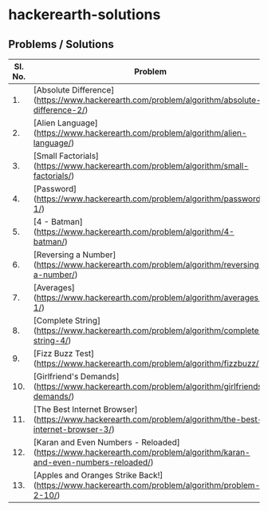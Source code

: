 # hackerearth-solutions

## Problems / Solutions

| Sl. No.  | Problem |
| ------------- | ------------- |
| 1. | [Absolute Difference] (https://www.hackerearth.com/problem/algorithm/absolute-difference-2/)  |
| 2. | [Alien Language] (https://www.hackerearth.com/problem/algorithm/alien-language/)  |
| 3. | [Small Factorials] (https://www.hackerearth.com/problem/algorithm/small-factorials/) |
| 4. | [Password] (https://www.hackerearth.com/problem/algorithm/password-1/) |
| 5. | [4 - Batman] (https://www.hackerearth.com/problem/algorithm/4-batman/) |
| 6. | [Reversing a Number] (https://www.hackerearth.com/problem/algorithm/reversing-a-number/) |
| 7. | [Averages] (https://www.hackerearth.com/problem/algorithm/averages-1/) |
| 8. | [Complete String] (https://www.hackerearth.com/problem/algorithm/complete-string-4/) |
| 9. | [Fizz Buzz Test] (https://www.hackerearth.com/problem/algorithm/fizzbuzz/) |
| 10. | [Girlfriend's Demands] (https://www.hackerearth.com/problem/algorithm/girlfriends-demands/) |
| 11. | [The Best Internet Browser] (https://www.hackerearth.com/problem/algorithm/the-best-internet-browser-3/) |
| 12. | [Karan and Even Numbers - Reloaded] (https://www.hackerearth.com/problem/algorithm/karan-and-even-numbers-reloaded/) |
| 13. | [Apples and Oranges Strike Back!] (https://www.hackerearth.com/problem/algorithm/problem-2-10/) |
